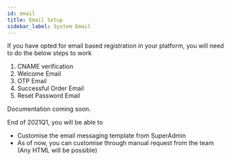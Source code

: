```yaml
---
id: email
title: Email Setup 
sidebar_label: System Email 
---
```


If you have opted for email based registration in your platform, you will need to do the below steps to work

1. CNAME verification 
2. Welcome Email 
3. OTP Email 
4. Successful Order Email 
5. Reset Password Email 
   
Documentation coming soon. 

End of 2021Q1, you will be able to 
- Customise the email messaging template from SuperAdmin
- As of now, you can customise through manual request from the team (Any HTML will be possible)